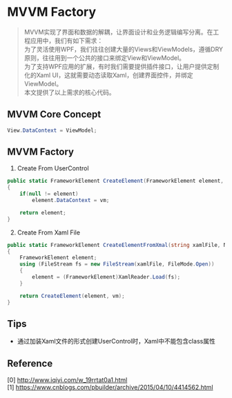 # MVVM Factory
> MVVM实现了界面和数据的解耦，让界面设计和业务逻辑编写分离。在工程应用中，我们有如下需求：       
> 为了灵活使用WPF，我们往往创建大量的Views和ViewModels，遵循DRY原则，往往用到一个公共的接口来绑定View和ViewModel。      
> 为了支持WPF应用的扩展，有时我们需要提供插件接口，让用户提供定制化的Xaml UI，这就需要动态读取Xaml，创建界面控件，并绑定ViewModel。      
> 本文提供了以上需求的核心代码。    

## MVVM Core Concept
```C#
View.DataContext = ViewModel;
```

## MVVM Factory
1. Create From UserControl
```C#
public static FrameworkElement CreateElement(FrameworkElement element, NotificationObject vm)
{
    if(null != element)
        element.DataContext = vm;

    return element;
}
```
2. Create From Xaml File
```C#
public static FrameworkElement CreateElementFromXmal(string xamlFile, NotificationObject vm)
{
    FrameworkElement element;
    using (FileStream fs = new FileStream(xamlFile, FileMode.Open))
    {
        element = (FrameworkElement)XamlReader.Load(fs);
    }

    return CreateElement(element, vm);
}
```

## Tips
* 通过加装Xaml文件的形式创建UserControl时，Xaml中不能包含class属性

## Reference
[0] http://www.iqiyi.com/w_19rrtat0a1.html    
[1] https://www.cnblogs.com/pbuilder/archive/2015/04/10/4414562.html